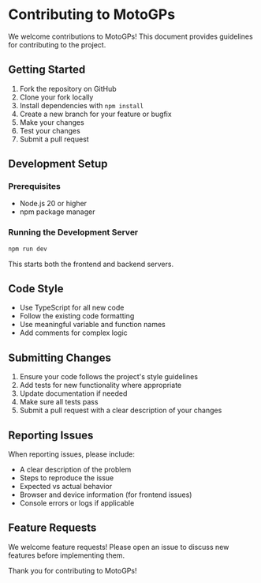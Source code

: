 # Contributing to MotoGPs

We welcome contributions to MotoGPs! This document provides guidelines for contributing to the project.

## Getting Started

1. Fork the repository on GitHub
2. Clone your fork locally
3. Install dependencies with `npm install`
4. Create a new branch for your feature or bugfix
5. Make your changes
6. Test your changes
7. Submit a pull request

## Development Setup

### Prerequisites

- Node.js 20 or higher
- npm package manager

### Running the Development Server

```bash
npm run dev
```

This starts both the frontend and backend servers.

## Code Style

- Use TypeScript for all new code
- Follow the existing code formatting
- Use meaningful variable and function names
- Add comments for complex logic

## Submitting Changes

1. Ensure your code follows the project's style guidelines
2. Add tests for new functionality where appropriate
3. Update documentation if needed
4. Make sure all tests pass
5. Submit a pull request with a clear description of your changes

## Reporting Issues

When reporting issues, please include:

- A clear description of the problem
- Steps to reproduce the issue
- Expected vs actual behavior
- Browser and device information (for frontend issues)
- Console errors or logs if applicable

## Feature Requests

We welcome feature requests! Please open an issue to discuss new features before implementing them.

Thank you for contributing to MotoGPs!